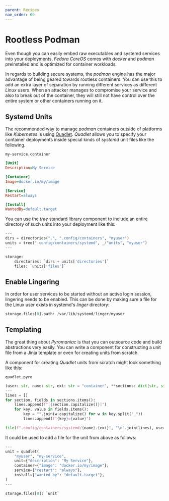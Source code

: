 ```yaml
---
parent: Recipes
nav_order: 60
---
```


# Rootless Podman
Even though you can easily embed raw executables and systemd services into your
deployments, *Fedora CoreOS* comes with *docker* and *podman* preinstalled and
is optimized for container workloads.

In regards to building secure systems, the *podman* engine has the major
advantage of being geared towards rootless containers. You can use this to add
an extra layer of separation by running different services as different *Linux*
users. When an attacker manages to compromise your service and also to break
out of the container, they will still not have control over the entire system
or other containers running on it.

## Systemd Units
The recommended way to manage *podman* containers outside of platforms like
*Kubernetes* is using [Quadlet][quadlet]. *Quadlet* allows you to specify your
container deployments inside special kinds of *systemd* unit files like the
following.

`my-service.container`
```ini
[Unit]
Description=My Service

[Container]
Image=docker.io/my/image

[Service]
Restart=always

[Install]
WantedBy=default.target
```

You can use the *tree* standard library component to include an entire
directory of such units into your deployment like this:

```python
---
dirs = directories(".", ".config/containers", "myuser")
units = tree(".config/containers/systemd", _/"units", "myuser")
---

storage:
    directories: `dirs + units['directories']`
    files: `units['files']`
```

[quadlet]: https://docs.podman.io/en/latest/markdown/podman-systemd.unit.5.html

## Enable Lingering
In order for user services to be started without an active login session,
lingering needs to be enabled. This can be done by making sure a file for the
Linux user exists in systemd's *linger* directory:

```python
storage.files[0].path: /var/lib/systemd/linger/myuser
```

## Templating
The great thing about *Pyromaniac* is that you can outsource code and build
abstractions very easily. You can write a component for constructing a unit
file from a Jinja template or even for creating units from scratch.

A component for creating *Quadlet* units from scratch might look something like
this:

`quadlet.pyro`
```python
(user: str, name: str, ext: str = "container", **sections: dict[str, str])
---
lines = []
for section, fields in sections.items():
    lines.append(f"[{section.capitalize()}]")
    for key, value in fields.items():
        key = "".join(w.capitalize() for w in key.split("_"))
        lines.append(f"{key}={value}")

file(f".config/containers/systemd/{name}.{ext}", "\n".join(lines), user)
```

It could be used to add a file for the unit from above as follows:

```python
---
unit = quadlet(
    "myuser", "my-service",
    unit={"description": "My Service"},
    container={"image": "docker.io/my/image"},
    service={"restart": "always"},
    install={"wanted_by": "default.target"},
)
---

storage.files[0]: `unit`
```
